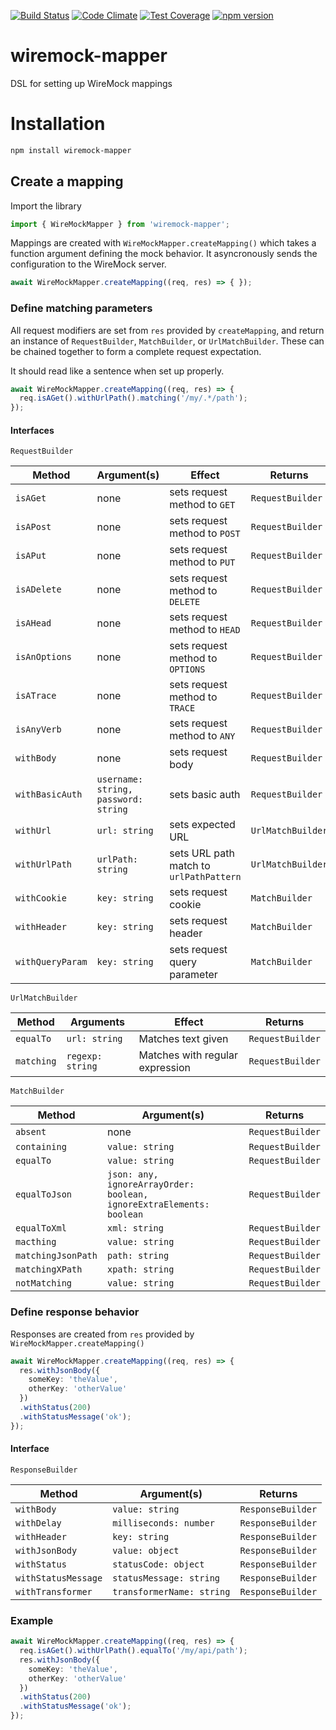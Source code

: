 [![Build Status](https://travis-ci.org/ike18t/wiremock_mapper_node.png?branch=master)](https://travis-ci.org/ike18t/wiremock_mapper_node)
[![Code Climate](https://codeclimate.com/github/ike18t/wiremock_mapper_node/badges/gpa.svg)](https://codeclimate.com/github/ike18t/wiremock_mapper_node)
[![Test Coverage](https://codeclimate.com/github/ike18t/wiremock_mapper_node/badges/coverage.svg)](https://codeclimate.com/github/ike18t/wiremock_mapper_node/coverage)
[![npm version](https://badge.fury.io/js/wiremock-mapper.svg)](https://badge.fury.io/js/wiremock-mapper)

# wiremock-mapper
DSL for setting up WireMock mappings

# Installation
```bash
npm install wiremock-mapper
```

## Create a mapping

Import the library
```typescript
import { WireMockMapper } from 'wiremock-mapper';
```

Mappings are created with `WireMockMapper.createMapping()` which takes a function argument defining the mock behavior. It asyncronously sends the configuration to the WireMock server.
```typescript
await WireMockMapper.createMapping((req, res) => { });
```

### Define matching parameters

All request modifiers are set from `res` provided by `createMapping`, and return an instance of `RequestBuilder`, `MatchBuilder`, or `UrlMatchBuilder`. These can be chained together to form a complete request expectation.

It should read like a sentence when set up properly.
```typescript
await WireMockMapper.createMapping((req, res) => {
  req.isAGet().withUrlPath().matching('/my/.*/path');
});
```

#### Interfaces
`RequestBuilder`

| Method           | Argument(s)                          | Effect                                  | Returns           |
|------------------|--------------------------------------|-----------------------------------------|-------------------|
| `isAGet`         | none                                 | sets request method to `GET`            | `RequestBuilder`  |
| `isAPost`        | none                                 | sets request method to `POST`           | `RequestBuilder`  |
| `isAPut`         | none                                 | sets request method to `PUT`            | `RequestBuilder`  |
| `isADelete`      | none                                 | sets request method to `DELETE`         | `RequestBuilder`  |
| `isAHead`        | none                                 | sets request method to `HEAD`           | `RequestBuilder`  |
| `isAnOptions`    | none                                 | sets request method to `OPTIONS`        | `RequestBuilder`  |
| `isATrace`       | none                                 | sets request method to `TRACE`          | `RequestBuilder`  |
| `isAnyVerb`      | none                                 | sets request method to `ANY`            | `RequestBuilder`  |
| `withBody`       | none                                 | sets request body                       | `RequestBuilder`  |
| `withBasicAuth`  | `username: string, password: string` | sets basic auth                         | `RequestBuilder`  |
| `withUrl`        | `url: string`                        | sets expected URL                       | `UrlMatchBuilder` |
| `withUrlPath`    | `urlPath: string`                    | sets URL path match to `urlPathPattern` | `UrlMatchBuilder` |
| `withCookie`     | `key: string`                        | sets request cookie                     | `MatchBuilder`    |
| `withHeader`     | `key: string`                        | sets request header                     | `MatchBuilder`    |
| `withQueryParam` | `key: string`                        | sets request query parameter            | `MatchBuilder`    |

`UrlMatchBuilder`

| Method     | Arguments        | Effect                          | Returns          |
|------------|------------------|---------------------------------|------------------|
| `equalTo`  | `url: string`    | Matches text given              | `RequestBuilder` |
| `matching` | `regexp: string` | Matches with regular expression | `RequestBuilder` |

`MatchBuilder`

| Method             | Argument(s)                                                          | Returns          |
|--------------------|----------------------------------------------------------------------|------------------|
| `absent`           | none                                                                 | `RequestBuilder` |
| `containing`       | `value: string`                                                      | `RequestBuilder` |
| `equalTo`          | `value: string`                                                      | `RequestBuilder` |
| `equalToJson`      | `json: any, ignoreArrayOrder: boolean, ignoreExtraElements: boolean` | `RequestBuilder` |
| `equalToXml`       | `xml: string`                                                        | `RequestBuilder` |
| `macthing`         | `value: string`                                                      | `RequestBuilder` |
| `matchingJsonPath` | `path: string`                                                       | `RequestBuilder` |
| `matchingXPath`    | `xpath: string`                                                      | `RequestBuilder` |
| `notMatching`      | `value: string`                                                      | `RequestBuilder` |

### Define response behavior

Responses are created from `res` provided by `WireMockMapper.createMapping()`

```typescript
await WireMockMapper.createMapping((req, res) => {
  res.withJsonBody({
    someKey: 'theValue',
    otherKey: 'otherValue'
  })
  .withStatus(200)
  .withStatusMessage('ok');
});
```

#### Interface

`ResponseBuilder`

| Method              | Argument(s)               | Returns           |
|---------------------|---------------------------|-------------------|
| `withBody`          | `value: string`           | `ResponseBuilder` |
| `withDelay`         | `milliseconds: number`    | `ResponseBuilder` |
| `withHeader`        | `key: string`             | `ResponseBuilder` |
| `withJsonBody`      | `value: object`           | `ResponseBuilder` |
| `withStatus`        | `statusCode: object`      | `ResponseBuilder` |
| `withStatusMessage` | `statusMessage: string`   | `ResponseBuilder` |
| `withTransformer`   | `transformerName: string` | `ResponseBuilder` |

### Example

```typescript
await WireMockMapper.createMapping((req, res) => {
  req.isAGet().withUrlPath().equalTo('/my/api/path');
  res.withJsonBody({
    someKey: 'theValue',
    otherKey: 'otherValue'
  })
  .withStatus(200)
  .withStatusMessage('ok');
});
```

